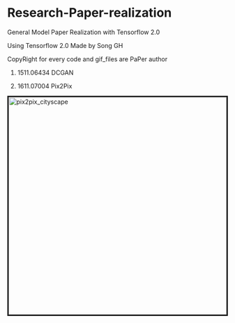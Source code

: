 # Research-Paper-realization
General Model Paper Realization with Tensorflow 2.0 

Using Tensorflow 2.0
Made by Song GH

CopyRight for every code and gif_files are PaPer author

1. 1511.06434 DCGAN

2. 1611.07004 Pix2Pix

<img src="https://github.com/stellaluminary/Research-Paper-realization/blob/master/1611.07004%20Pix2Pix/pix2pix_cityscapes_1st_try.gif" alt="pix2pix_cityscape" height="500" width="500" align="center" border="3">
